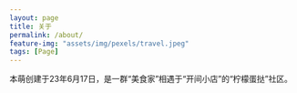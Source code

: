 ```yaml
---
layout: page
title: 关于
permalink: /about/
feature-img: "assets/img/pexels/travel.jpeg"
tags: [Page]
---
```


本萌创建于23年6月17日，是一群“美食家”相遇于“开间小店”的“柠檬蛋挞”社区。


 
